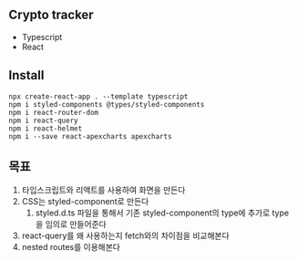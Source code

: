 ## Crypto tracker

- Typescript
- React

## Install

```
npx create-react-app . --template typescript
npm i styled-components @types/styled-components
npm i react-router-dom
npm i react-query
npm i react-helmet
npm i --save react-apexcharts apexcharts
```

## 목표

1. 타입스크립트와 리액트를 사용하여 화면을 만든다
2. CSS는 styled-component로 만든다
   1. styled.d.ts 파일을 통해서 기존 styled-component의 type에 추가로 type을 임의로 만들어준다
3. react-query를 왜 사용하는지 fetch와의 차이점을 비교해본다
4. nested routes를 이용해본다